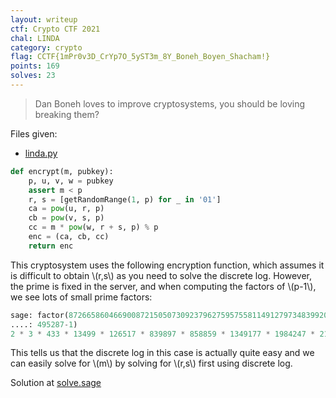 ```yaml
---
layout: writeup
ctf: Crypto CTF 2021
chal: LINDA
category: crypto
flag: CCTF{1mPr0v3D_CrYp7O_5yST3m_8Y_Boneh_Boyen_Shacham!}
points: 169
solves: 23
---
```


> Dan Boneh loves to improve cryptosystems, you should be loving breaking them?

Files given:
 - [linda.py](linda.py)

```python
def encrypt(m, pubkey):
	p, u, v, w = pubkey
	assert m < p
	r, s = [getRandomRange(1, p) for _ in '01']
	ca = pow(u, r, p)
	cb = pow(v, s, p)
	cc = m * pow(w, r + s, p) % p
	enc = (ca, cb, cc)
	return enc
```

This cryptosystem uses the following encryption function, which assumes it is difficult to obtain \\(r,s\\) as you need to solve the discrete log. However, the prime is fixed in the server, and when computing the factors of \\(p-1\\), we see lots of small prime factors:

```python
sage: factor(87266586046690087215050730923796275957558114912797348399204944378951121006508714028943628179912845791668792419785918249482052260983866552397369929
....: 495287-1)
2 * 3 * 433 * 13499 * 126517 * 839897 * 858859 * 1349177 * 1984247 * 2191159 * 51063421 * 58465243 * 66744157 * 2269425049 * 4967282609 * 9664300447 * 80875539889 * 154680558367 * 182464819549 * 213517431119 * 439319464013
```

This tells us that the discrete log in this case is actually quite easy and we can easily solve for \\(m\\) by solving for \\(r,s\\) first using discrete log.

Solution at [solve.sage](solve.sage)
